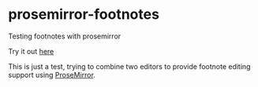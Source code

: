 # prosemirror-footnotes
Testing footnotes with prosemirror

Try it out [here](http://fiduswriter.github.io/prosemirror-footnotes/)

This is just a test, trying to combine two editors to provide footnote editing support using [ProseMirror](http://www.prosemirror.net).


